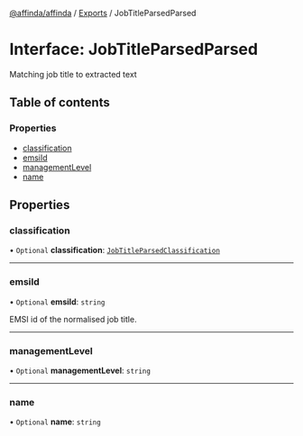 [@affinda/affinda](../README.md) / [Exports](../modules.md) / JobTitleParsedParsed

# Interface: JobTitleParsedParsed

Matching job title to extracted text

## Table of contents

### Properties

- [classification](JobTitleParsedParsed.md#classification)
- [emsiId](JobTitleParsedParsed.md#emsiid)
- [managementLevel](JobTitleParsedParsed.md#managementlevel)
- [name](JobTitleParsedParsed.md#name)

## Properties

### classification

• `Optional` **classification**: [`JobTitleParsedClassification`](JobTitleParsedClassification.md)

___

### emsiId

• `Optional` **emsiId**: `string`

EMSI id of the normalised job title.

___

### managementLevel

• `Optional` **managementLevel**: `string`

___

### name

• `Optional` **name**: `string`
